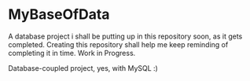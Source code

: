 # MyBaseOfData
A database project i shall be putting up in this repository soon, as it gets completed. Creating this repository shall help me keep reminding of completing it in time.
Work in Progress.

Database-coupled project, yes, with MySQL 
:)
